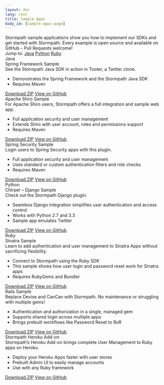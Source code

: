 ```yaml
---
layout: doc
lang: rest
title: Sample Apps
body_id: [sample-apps-page]
---
```


<div id="sample-apps-wrapper">
  <div class="sample-apps-top">
    <div class="sample-apps-top-text">
      Stormpath sample applications show you how to implement our SDKs and get started with Stormpath. Every example is open source and available on GitHub – Pull Requests welcome!
    </div>
    <div class="sample-apps-jump-to">
      <span>Jump to:</span>
      <a class="jump-to-java" href="#sample-apps-java-container-jump">Java</a>
      <a class="jump-to-python" href="#sample-apps-python-container-jump">Python</a>
      <a class="jump-to-ruby" href="#sample-apps-ruby-container-jump">Ruby</a>
    </div>
  </div>
  <div id="sample-apps-java-container">
    <a id="sample-apps-java-container-jump"></a>
    <div class="java-title">Java</div>
    <div class="panel-container">
      <div class="panel-title">Spring Framework Sample</div>
      <div class="panel-inner">
        <div class="panel-text">
          See the Stormpath Java SDK in action in Tooter, a Twitter clone.
          <ul>
            <li>Demonstrates the Spring Framework and the Stormpath Java SDK</li>
            <li>Requires Maven</li>
          </ul>
        </div>
        <div class="panel-buttons">
          <a class="btn-download" href="https://github.com/stormpath/stormpath-spring-samples/archive/master.zip">Download ZIP</a>
          <a class="btn-github" href="https://github.com/stormpath/stormpath-spring-samples">View on GitHub</a>
        </div>
      </div>
    </div>
    <div class="panel-container">
      <div class="panel-title">Apache Shiro Sample</div>
      <div class="panel-inner">
        <div class="panel-text">
          For Apache Shiro users, Stormpath offers a full integration and sample web app.
          <ul>
            <li>Full application security and user management</li>
            <li>Extends Shiro with user account, roles and permissions support</li>
            <li>Requires Maven</li>
          </ul>
        </div>
        <div class="panel-buttons">
          <a class="btn-download" href="https://github.com/stormpath/stormpath-shiro-web-sample/archive/master.zip">Download ZIP</a>
          <a class="btn-github" href="https://github.com/stormpath/stormpath-shiro-web-sample">View on GitHub</a>
        </div>
      </div>
    </div>
    <div class="panel-container">
      <div class="panel-title">Spring Security Sample</div>
      <div class="panel-inner">
        <div class="panel-text">
          Login users to Spring Security apps with this plugin.
          <ul>
            <li>Full application security and user management</li>
            <li>Uses standard or custom authentication filters and role checks</li>
            <li>Requires Maven</li>
          </ul>
        </div>
        <div class="panel-buttons">
          <a class="btn-download" href="https://github.com/stormpath/stormpath-spring-security-example/archive/master.zip">Download ZIP</a>
          <a class="btn-github" href="https://github.com/stormpath/stormpath-spring-security-example">View on GitHub</a>
        </div>
      </div>
    </div>
  </div>

  <div id="sample-apps-python-container">
    <a id="sample-apps-python-container-jump"></a>
    <div class="python-title">Python</div>
    <div class="panel-container">
      <div class="panel-title">Chirper – Django Sample</div>
      <div class="panel-inner">
        <div class="panel-text">
          Check out the Stormpath Django plugin.
          <ul>
            <li>Seamless Django integration simplifies user authentication and access control</li>
            <li>Works with Python 2.7 and 3.3</li>
            <li>Sample app emulates Twitter</li>
          </ul>
        </div>
        <div class="panel-buttons">
          <a class="btn-download" href="https://github.com/stormpath/stormpath-python-samples/archive/master.zip">Download ZIP</a>
          <a class="btn-github" href="https://github.com/stormpath/stormpath-python-samples">View on GitHub</a>
        </div>
      </div>
    </div>
  </div>

  <div id="sample-apps-ruby-container">
    <a id="sample-apps-ruby-container-jump"></a>
    <div class="ruby-title">Ruby</div>
    <div class="panel-container">
      <div class="panel-title">Sinatra Sample</div>
      <div class="panel-inner">
        <div class="panel-text">
          Learn to add authentication and user management to Sinatra Apps without sacrificing flexibility.
          <ul>
            <li>Connect to Stormpath using the Ruby SDK</li>
            <li>This sample shows how user login and password reset work for Sinatra apps</li>
            <li>Requires RubyGems and Bundler</li>
          </ul>
        </div>
        <div class="panel-buttons">
          <a class="btn-download" href="https://github.com/stormpath/stormpath-ruby-samples/archive/master.zip">Download ZIP</a>
          <a class="btn-github" href="https://github.com/stormpath/stormpath-ruby-samples">View on GitHub</a>
        </div>
      </div>
    </div>
    <div class="panel-container">
      <div class="panel-title">Rails Sample</div>
      <div class="panel-inner">
        <div class="panel-text">
          Replace Devise and CanCan with Stormpath. No maintenance or struggling with multiple gems!
          <ul>
            <li>Authentication and authorization in a single, managed gem</li>
            <li>Supports shared login across multiple apps</li>
            <li>Brings prebuilt workflows like Password Reset to RoR</li>
          </ul>
        </div>
        <div class="panel-buttons">
          <a class="btn-download" href="https://github.com/stormpath/stormpath-ruby-samples/archive/master.zip">Download ZIP</a>
          <a class="btn-github" href="http://https://github.com/stormpath/stormpath-ruby-samples">View on GitHub</a>
        </div>
      </div>
    </div>
    <div class="panel-container">
      <div class="panel-title">Stormpath Heroku Add-on</div>
      <div class="panel-inner">
        <div class="panel-text">
          Stormpath’s Heroku Add-on brings complete User Management to Ruby apps on Heroku.
          <ul>
            <li>Deploy your Heroku Apps faster with user stores</li>
            <li>Prebuilt Admin UI to easily manage accounts</li>
            <li>Use with any Ruby framework</li>
          </ul>
        </div>
        <div class="panel-buttons">
          <a class="btn-download" href="https://github.com/stormpath/stormpath-heroku-ruby-sample/archive/master.zip">Download ZIP</a>
          <a class="btn-github" href="https://github.com/stormpath/stormpath-heroku-ruby-sample">View on GitHub</a>
        </div>
      </div>
    </div>
  </div>
</div>